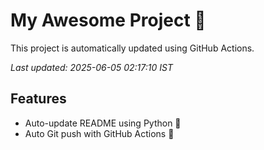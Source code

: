 # My Awesome Project 🚀

This project is automatically updated using GitHub Actions.

_Last updated: 2025-06-05 02:17:10 IST_

## Features
- Auto-update README using Python 🐍
- Auto Git push with GitHub Actions 🤖
